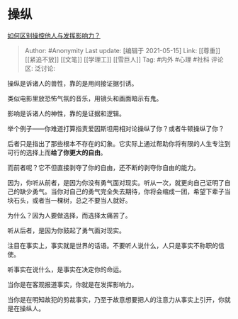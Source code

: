 # 操纵
[如何区别操控他人与发挥影响力？](https://www.zhihu.com/question/59488564/answer/1688485320)

> Author: #Anonymity
> Last update: [编辑于 2021-05-15]
> Link: [[尊重]] [[紧追不放]] [[文笔]] [[学理工]] [[雪巨人]]
> Tag: #内外 #心理 #社科
> 评论区:
> 泛讨论:

操纵是诉诸人的兽性，靠的是用间接证据引诱。

类似电影里放恐怖气氛的音乐，用镜头和画面暗示有鬼。

影响是诉诸人的神性，靠的是证据和逻辑。

举个例子——你难道打算指责爱因斯坦用相对论操纵了你？或者牛顿操纵了你？

后者只是指出了那些根本不存在的幻象。它实际上通过帮助你将有限的人生专注到可行的选择上而**给了你更大的自由**。

而前者呢？它不但直接剥夺了你的自由，还不断的剥夺你自由的能力。

因为，你听从前者，是因为你没有勇气面对现实。听从一次，就更向自己证明了自己的缺少勇气。当你对自己的勇气完全失去期待，你将会缩成一团，希望下辈子当块石头，或者当一棵树，总之不要当人就好。

为什么？因为人要做选择，而选择太痛苦了。

听从后者，是因为你鼓起了勇气面对现实。

注目在事实上，事实就是世界的话语。不要听人说什么，人只是事实不称职的信使。

听事实在说什么，是事实在决定你的命运。

当你是在客观报道事实，你就是在发挥影响力。

当你是在明知故犯的剪裁事实，乃至于故意想要把人的注意力从事实上引开，你就是在操纵人。
